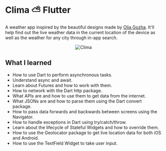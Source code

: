 # Clima :partly_sunny: Flutter

A weather app inspired by the beautiful designs made by [Olia Gozha](https://dribbble.com/shots/4663154-). It'll help find out the live weather data in the current location of the device as well as the weather for any city through in-app search.

<p align="center">
  <img src="https://user-images.githubusercontent.com/50670255/69920886-3e6afd80-145b-11ea-9da3-65fe6cfc67d9.gif" alt="Clima"/>
</p>

## What I learned

- How to use Dart to perform asynchronous tasks.
- Understand async and await.
- Learn about Futures and how to work with them.
- How to network with the Dart http package.
- What APIs are and how to use them to get data from the internet.
- What JSONs are and how to parse them using the Dart convert package.
- How to pass data forwards and backwards between screens using the Navigator.
- How to handle exceptions in Dart using try/catch/throw.
- Learn about the lifecycle of Stateful Widgets and how to override them.
- How to use the Geolocator package to get live location data for both iOS and Android.
- How to use the TextField Widget to take user input.

##
